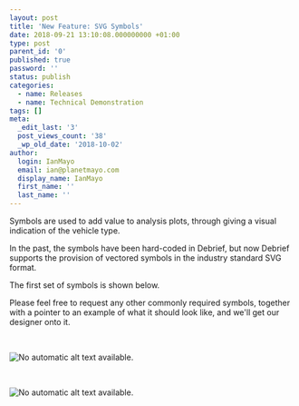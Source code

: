 ```yaml
---
layout: post
title: 'New Feature: SVG Symbols'
date: 2018-09-21 13:10:08.000000000 +01:00
type: post
parent_id: '0'
published: true
password: ''
status: publish
categories:
  - name: Releases
  - name: Technical Demonstration
tags: []
meta:
  _edit_last: '3'
  post_views_count: '38'
  _wp_old_date: '2018-10-02'
author:
  login: IanMayo
  email: ian@planetmayo.com
  display_name: IanMayo
  first_name: ''
  last_name: ''
---
```

<p>Symbols are used to add value to analysis plots, through giving a visual indication of the vehicle type.</p>
<p>In the past, the symbols have been hard-coded in Debrief, but now Debrief supports the provision of vectored symbols in the industry standard SVG format.</p>
<p>The first set of symbols is shown below.</p>
<p>Please feel free to request any other commonly required symbols, together with a pointer to an example of what it should look like, and we'll get our designer onto it.</p>
<p>&nbsp;</p>

<p><img class="spotlight" src="{{ site.baseurl }}../assets/image/42204410_306624460120475_5431134055875739648_n.png?_nc_cat=111&amp;oh=23555173655d72e5b19eb93be515825f&amp;oe=5C5629A1" alt="No automatic alt text available." aria-busy="true" /></p>
<p>&nbsp;</p>
<p><img class="spotlight" src="{{ site.baseurl }}../assets/image/42330616_306624480120473_6324126970112114688_n.png?_nc_cat=109&amp;oh=545c405efd8382674f4e790d5e1969d3&amp;oe=5C1EAC3B" alt="No automatic alt text available." aria-busy="false" /></p>
